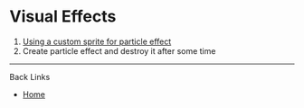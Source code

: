 # Visual Effects

1. [Using a custom sprite for particle effect](./documents/01_custom_sprite_particle_effect.md)
2. Create particle effect and destroy it after some time

---
Back Links

* [Home](../home.md)